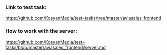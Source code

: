 ### Link to test task:
  https://github.com/KosyanMedia/test-tasks/tree/master/aviasales_frontend

### How to work with the server:
  https://github.com/KosyanMedia/test-tasks/blob/master/aviasales_frontend/server.md